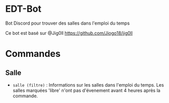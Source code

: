 # EDT-Bot
Bot Discord pour trouver des salles dans l'emploi du temps

Ce bot est basé sur @Jig0ll https://github.com/Jiogo18/jig0ll

# Commandes

## Salle

- `salle (filtre)` : Informations sur les salles dans l'emploi du temps. Les salles marquées 'libre' n'ont pas d'évenement avant 4 heures après la commande.
